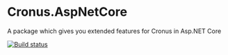# Cronus.AspNetCore
A package which gives you extended features for Cronus in Asp.NET Core 

[![Build status](https://ci.appveyor.com/api/projects/status/on3s8uipy5suapdr?svg=true)](https://ci.appveyor.com/project/Elders-OSS/cronus-aspnetcore)
